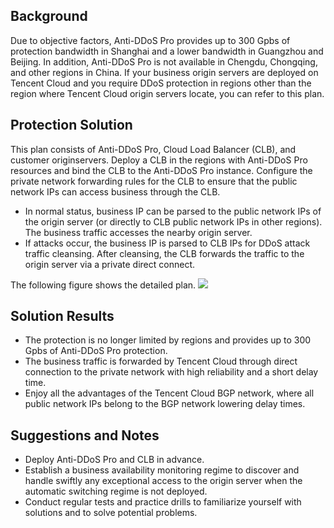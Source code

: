 ## Background
Due to objective factors, Anti-DDoS Pro provides up to 300 Gpbs of protection bandwidth in Shanghai and a lower bandwidth in Guangzhou and Beijing. In addition, Anti-DDoS Pro is not available in Chengdu, Chongqing, and other regions in China.
If your business origin servers are deployed on Tencent Cloud and you require DDoS protection in regions other than the region where Tencent Cloud origin servers locate, you can refer to this plan.

## Protection Solution
This plan consists of Anti-DDoS Pro, Cloud Load Balancer (CLB), and customer originservers. Deploy a CLB in the regions with Anti-DDoS Pro resources and bind the CLB to the Anti-DDoS Pro instance. Configure the private network forwarding rules for the CLB to ensure that the public network IPs can access business through the CLB.
- In normal status, business IP can be parsed to the public network IPs of the origin server (or directly to CLB public network IPs in other regions). The business traffic accesses the nearby origin server.
- If attacks occur, the business IP is parsed to CLB IPs for DDoS attack traffic cleansing. After cleansing, the CLB forwards the traffic to the origin server via a private direct connect.

The following figure shows the detailed plan.
![](https://main.qcloudimg.com/raw/26603bdc4a5c0ba147ee14b0d3f7b1e7.png)

## Solution Results
- The protection is no longer limited by regions and provides up to 300 Gpbs of Anti-DDoS Pro protection.
- The business traffic is forwarded by Tencent Cloud through direct connection to the private network with high reliability and a short delay time.
- Enjoy all the advantages of the Tencent Cloud BGP network, where all public network IPs belong to the BGP network lowering delay times.

## Suggestions and Notes
- Deploy Anti-DDoS Pro and CLB in advance.
- Establish a business availability monitoring regime to discover and handle swiftly any exceptional access to the origin server when the automatic switching regime is not deployed.
- Conduct regular tests and practice drills to familiarize yourself with solutions and to solve potential problems.
